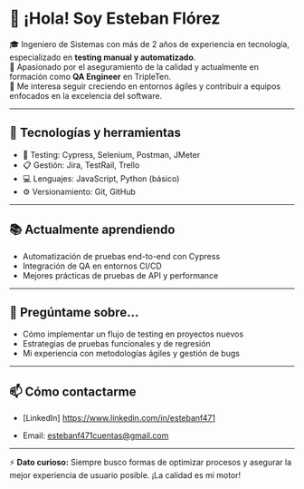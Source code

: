 # 👋 ¡Hola! Soy Esteban Flórez

🎓 Ingeniero de Sistemas con más de 2 años de experiencia en tecnología, especializado en **testing manual y automatizado**.  
🧪 Apasionado por el aseguramiento de la calidad y actualmente en formación como **QA Engineer** en TripleTen.  
📌 Me interesa seguir creciendo en entornos ágiles y contribuir a equipos enfocados en la excelencia del software.

---

## 🚀 Tecnologías y herramientas

- 🧰 Testing: Cypress, Selenium, Postman, JMeter  
- 📋 Gestión: Jira, TestRail, Trello  
- 💻 Lenguajes: JavaScript, Python (básico)  
- ⚙️ Versionamiento: Git, GitHub

---

## 📚 Actualmente aprendiendo

- Automatización de pruebas end-to-end con Cypress  
- Integración de QA en entornos CI/CD  
- Mejores prácticas de pruebas de API y performance

---

## 💬 Pregúntame sobre...

- Cómo implementar un flujo de testing en proyectos nuevos  
- Estrategias de pruebas funcionales y de regresión  
- Mi experiencia con metodologías ágiles y gestión de bugs

---

## 📫 Cómo contactarme

- [LinkedIn] https://www.linkedin.com/in/estebanf471

  
- Email: estebanf471cuentas@gmail.com

---

⚡ **Dato curioso:** Siempre busco formas de optimizar procesos y asegurar la mejor experiencia de usuario posible. ¡La calidad es mi motor!  
